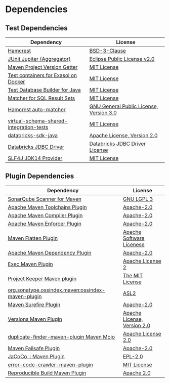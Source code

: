 <!-- @formatter:off -->
# Dependencies

## Test Dependencies

| Dependency                                    | License                                       |
| --------------------------------------------- | --------------------------------------------- |
| [Hamcrest][0]                                 | [BSD-3-Clause][1]                             |
| [JUnit Jupiter (Aggregator)][2]               | [Eclipse Public License v2.0][3]              |
| [Maven Project Version Getter][4]             | [MIT License][5]                              |
| [Test containers for Exasol on Docker][6]     | [MIT License][7]                              |
| [Test Database Builder for Java][8]           | [MIT License][9]                              |
| [Matcher for SQL Result Sets][10]             | [MIT License][11]                             |
| [Hamcrest auto-matcher][12]                   | [GNU General Public License, Version 3.0][13] |
| [virtual-schema-shared-integration-tests][14] | [MIT License][15]                             |
| [databricks-sdk-java][16]                     | [Apache License, Version 2.0][17]             |
| [Databricks JDBC Driver][18]                  | [Databricks JDBC Driver License][19]          |
| [SLF4J JDK14 Provider][20]                    | [MIT License][21]                             |

## Plugin Dependencies

| Dependency                                              | License                           |
| ------------------------------------------------------- | --------------------------------- |
| [SonarQube Scanner for Maven][22]                       | [GNU LGPL 3][23]                  |
| [Apache Maven Toolchains Plugin][24]                    | [Apache-2.0][25]                  |
| [Apache Maven Compiler Plugin][26]                      | [Apache-2.0][25]                  |
| [Apache Maven Enforcer Plugin][27]                      | [Apache-2.0][25]                  |
| [Maven Flatten Plugin][28]                              | [Apache Software Licenese][25]    |
| [Apache Maven Dependency Plugin][29]                    | [Apache-2.0][25]                  |
| [Exec Maven Plugin][30]                                 | [Apache License 2][25]            |
| [Project Keeper Maven plugin][31]                       | [The MIT License][32]             |
| [org.sonatype.ossindex.maven:ossindex-maven-plugin][33] | [ASL2][34]                        |
| [Maven Surefire Plugin][35]                             | [Apache-2.0][25]                  |
| [Versions Maven Plugin][36]                             | [Apache License, Version 2.0][25] |
| [duplicate-finder-maven-plugin Maven Mojo][37]          | [Apache License 2.0][38]          |
| [Maven Failsafe Plugin][39]                             | [Apache-2.0][25]                  |
| [JaCoCo :: Maven Plugin][40]                            | [EPL-2.0][41]                     |
| [error-code-crawler-maven-plugin][42]                   | [MIT License][43]                 |
| [Reproducible Build Maven Plugin][44]                   | [Apache 2.0][34]                  |

[0]: http://hamcrest.org/JavaHamcrest/
[1]: https://raw.githubusercontent.com/hamcrest/JavaHamcrest/master/LICENSE
[2]: https://junit.org/junit5/
[3]: https://www.eclipse.org/legal/epl-v20.html
[4]: https://github.com/exasol/maven-project-version-getter/
[5]: https://github.com/exasol/maven-project-version-getter/blob/main/LICENSE
[6]: https://github.com/exasol/exasol-testcontainers/
[7]: https://github.com/exasol/exasol-testcontainers/blob/main/LICENSE
[8]: https://github.com/exasol/test-db-builder-java/
[9]: https://github.com/exasol/test-db-builder-java/blob/main/LICENSE
[10]: https://github.com/exasol/hamcrest-resultset-matcher/
[11]: https://github.com/exasol/hamcrest-resultset-matcher/blob/main/LICENSE
[12]: https://github.com/itsallcode/hamcrest-auto-matcher
[13]: https://www.gnu.org/licenses/gpl-3.0.txt
[14]: https://github.com/exasol/virtual-schema-shared-integration-tests/
[15]: https://github.com/exasol/virtual-schema-shared-integration-tests/blob/main/LICENSE
[16]: https://github.com/databricks/databricks-sdk-java/databricks-sdk-java
[17]: https://github.com/databricks/databricks-sdk-java/blob/main/LICENSE
[18]: https://docs.databricks.com/integrations/bi/jdbc-odbc-bi.html
[19]: https://databricks.com/jdbc-odbc-driver-license
[20]: http://www.slf4j.org
[21]: http://www.opensource.org/licenses/mit-license.php
[22]: http://sonarsource.github.io/sonar-scanner-maven/
[23]: http://www.gnu.org/licenses/lgpl.txt
[24]: https://maven.apache.org/plugins/maven-toolchains-plugin/
[25]: https://www.apache.org/licenses/LICENSE-2.0.txt
[26]: https://maven.apache.org/plugins/maven-compiler-plugin/
[27]: https://maven.apache.org/enforcer/maven-enforcer-plugin/
[28]: https://www.mojohaus.org/flatten-maven-plugin/
[29]: https://maven.apache.org/plugins/maven-dependency-plugin/
[30]: https://www.mojohaus.org/exec-maven-plugin
[31]: https://github.com/exasol/project-keeper/
[32]: https://github.com/exasol/project-keeper/blob/main/LICENSE
[33]: https://sonatype.github.io/ossindex-maven/maven-plugin/
[34]: http://www.apache.org/licenses/LICENSE-2.0.txt
[35]: https://maven.apache.org/surefire/maven-surefire-plugin/
[36]: https://www.mojohaus.org/versions/versions-maven-plugin/
[37]: https://basepom.github.io/duplicate-finder-maven-plugin
[38]: http://www.apache.org/licenses/LICENSE-2.0.html
[39]: https://maven.apache.org/surefire/maven-failsafe-plugin/
[40]: https://www.jacoco.org/jacoco/trunk/doc/maven.html
[41]: https://www.eclipse.org/legal/epl-2.0/
[42]: https://github.com/exasol/error-code-crawler-maven-plugin/
[43]: https://github.com/exasol/error-code-crawler-maven-plugin/blob/main/LICENSE
[44]: http://zlika.github.io/reproducible-build-maven-plugin

